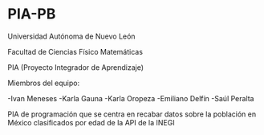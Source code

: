 # PIA-PB
Universidad Autónoma de Nuevo León

Facultad de Ciencias Físico Matemáticas

PIA (Proyecto Integrador de Aprendizaje)

Miembros del equipo:

-Ivan Meneses
-Karla Gauna
-Karla Oropeza
-Emiliano Delfín
-Saúl Peralta

PIA de programación que se centra en recabar datos sobre la población en México clasificados por edad de la API de la INEGI
